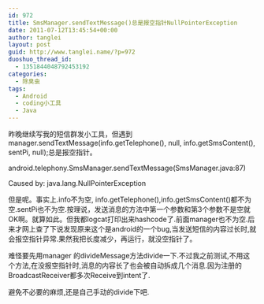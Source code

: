 ```yaml
---
id: 972
title: SmsManager.sendTextMessage()总是报空指针NullPointerException
date: 2011-07-12T13:45:54+00:00
author: tanglei
layout: post
guid: http://www.tanglei.name/?p=972
duoshuo_thread_id:
  - 1351844048792453192
categories:
  - 除臭虫
tags:
  - Android
  - coding小工具
  - Java
---
```

昨晚继续写我的短信群发小工具，但遇到manager.sendTextMessage(info.getTelephone(), null, info.getSmsContent(), sentPi, null);总是报空指针。

android.telephony.SmsManager.sendTextMessage(SmsManager.java:87)

Caused by: java.lang.NullPointerException

但是呢。事实上.info不为空, info.getTelephone(),info.getSmsContent()都不为空.sentPi也不为空.按理说，发送消息的方法中第一个参数和第3个参数不是空就OK啊。就算如此。但我都logcat打印出来hashcode了.前面manager也不为空.后来才网上查了下说发现原来这个是android的一个bug,当发送短信的内容过长时,就会报空指针异常.果然我把长度减少，再运行，就没空指针了。

难怪要先用manager 的divideMessage方法divide一下.不过我之前测试,不用这个方法,在没报空指针时,消息的内容长了也会被自动拆成几个消息.因为注册的BroadcastReceiver都多次Receive到intent了.

避免不必要的麻烦,还是自己手动的divide下吧.

&nbsp;

